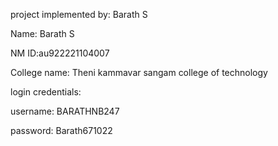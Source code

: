 

project implemented by: Barath S

Name: Barath S

NM ID:au922221104007

College name: Theni kammavar sangam college of technology

login credentials: 

username: BARATHNB247

password: Barath671022
